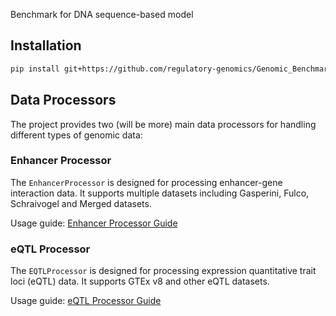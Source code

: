 Benchmark for DNA sequence-based model

## Installation

```bash
pip install git+https://github.com/regulatory-genomics/Genomic_Benchmark.git
```

## Data Processors

The project provides two (will be more) main data processors for handling different types of genomic data:

### Enhancer Processor
The `EnhancerProcessor` is designed for processing enhancer-gene interaction data. It supports multiple datasets including Gasperini, Fulco, Schraivogel and Merged datasets.

Usage guide: [Enhancer Processor Guide](https://github.com/regulatory-genomics/Genomic_Benchmark/blob/main/docs/data/enhancer_processor_guide.md#enhancerprocessor-user-guide)

### eQTL Processor
The `EQTLProcessor` is designed for processing expression quantitative trait loci (eQTL) data. It supports GTEx v8 and other eQTL datasets.

Usage guide: [eQTL Processor Guide]([docs/eqtl_processor_guide.md](https://github.com/regulatory-genomics/Genomic_Benchmark/blob/main/docs/data/eqtl_processor_guide.md#eqtl-processor-user-guide))


